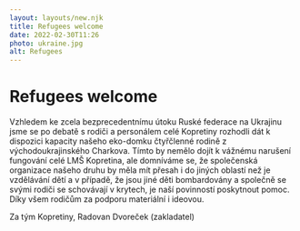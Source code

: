 ```yaml
---
layout: layouts/new.njk
title: Refugees welcome
date: 2022-02-30T11:26
photo: ukraine.jpg
alt: Refugees
---
```


# Refugees welcome

Vzhledem ke zcela bezprecedentnímu útoku Ruské federace na Ukrajinu jsme se po debatě s rodiči a personálem celé Kopretiny rozhodli dát k dispozici kapacity našeho eko-domku čtyřčlenné rodině z východoukrajinského Charkova. Tímto by nemělo dojít k vážnému narušení fungování celé LMŠ Kopretina, ale domníváme se, že společenská organizace našeho druhu by měla mít přesah i do jiných oblastí než je vzdělávání dětí a v případě, že jsou jiné děti bombardovány a společně se svými rodiči se schovávají v krytech, je naší povinností poskytnout pomoc. Díky všem rodičům za podporu materiální i ideovou.

Za tým Kopretiny,
Radovan Dvoreček (zakladatel)




